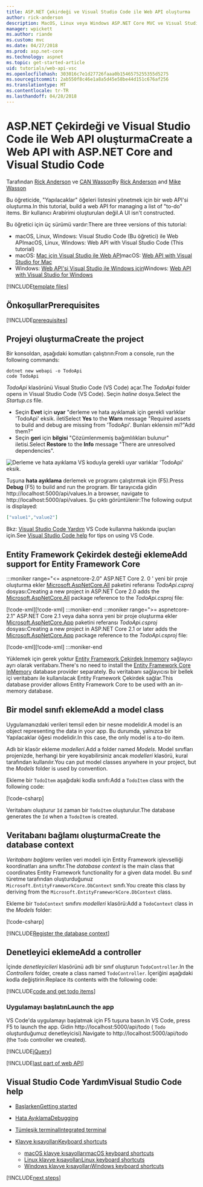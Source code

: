 ```yaml
---
title: ASP.NET Çekirdeği ve Visual Studio Code ile Web API oluşturma
author: rick-anderson
description: MacOS, Linux veya Windows ASP.NET Core MVC ve Visual Studio Code ile web API'si oluşturma
manager: wpickett
ms.author: riande
ms.custom: mvc
ms.date: 04/27/2018
ms.prod: asp.net-core
ms.technology: aspnet
ms.topic: get-started-article
uid: tutorials/web-api-vsc
ms.openlocfilehash: 303016c7e1d27726faaa0b1546575255355d5275
ms.sourcegitcommit: 2ab550f8c46e1a8a5d45e58be44d151c676af256
ms.translationtype: MT
ms.contentlocale: tr-TR
ms.lasthandoff: 04/28/2018
---
```

# <a name="create-a-web-api-with-aspnet-core-and-visual-studio-code"></a><span data-ttu-id="12c23-103">ASP.NET Çekirdeği ve Visual Studio Code ile Web API oluşturma</span><span class="sxs-lookup"><span data-stu-id="12c23-103">Create a Web API with ASP.NET Core and Visual Studio Code</span></span>

<span data-ttu-id="12c23-104">Tarafından [Rick Anderson](https://twitter.com/RickAndMSFT) ve [CAN Wasson](https://github.com/mikewasson)</span><span class="sxs-lookup"><span data-stu-id="12c23-104">By [Rick Anderson](https://twitter.com/RickAndMSFT) and [Mike Wasson](https://github.com/mikewasson)</span></span>

<span data-ttu-id="12c23-105">Bu öğreticide, "Yapılacaklar" öğeleri listesini yönetmek için bir web API'si oluşturma.</span><span class="sxs-lookup"><span data-stu-id="12c23-105">In this tutorial, build a web API for managing a list of "to-do" items.</span></span> <span data-ttu-id="12c23-106">Bir kullanıcı Arabirimi oluşturulan değil.</span><span class="sxs-lookup"><span data-stu-id="12c23-106">A UI isn't constructed.</span></span>

<span data-ttu-id="12c23-107">Bu öğretici için üç sürümü vardır:</span><span class="sxs-lookup"><span data-stu-id="12c23-107">There are three versions of this tutorial:</span></span>

* <span data-ttu-id="12c23-108">macOS, Linux, Windows: Visual Studio Code (Bu öğretici) ile Web API</span><span class="sxs-lookup"><span data-stu-id="12c23-108">macOS, Linux, Windows: Web API with Visual Studio Code (This tutorial)</span></span>
* <span data-ttu-id="12c23-109">macOS: [Mac için Visual Studio ile Web API](xref:tutorials/first-web-api-mac)</span><span class="sxs-lookup"><span data-stu-id="12c23-109">macOS: [Web API with Visual Studio for Mac](xref:tutorials/first-web-api-mac)</span></span>
* <span data-ttu-id="12c23-110">Windows: [Web API'si Visual Studio ile Windows için](xref:tutorials/first-web-api)</span><span class="sxs-lookup"><span data-stu-id="12c23-110">Windows: [Web API with Visual Studio for Windows](xref:tutorials/first-web-api)</span></span>

<!-- WARNING: The code AND images in this doc are used by uid: tutorials/web-api-vsc, tutorials/first-web-api-mac and tutorials/first-web-api. If you change any code/images in this tutorial, update uid: tutorials/web-api-vsc -->

[!INCLUDE[template files](../includes/webApi/intro.md)]

## <a name="prerequisites"></a><span data-ttu-id="12c23-111">Önkoşullar</span><span class="sxs-lookup"><span data-stu-id="12c23-111">Prerequisites</span></span>

[!INCLUDE[prerequisites](~/includes/net-core-prereqs-vscode.md)]

## <a name="create-the-project"></a><span data-ttu-id="12c23-112">Projeyi oluşturma</span><span class="sxs-lookup"><span data-stu-id="12c23-112">Create the project</span></span>

<span data-ttu-id="12c23-113">Bir konsoldan, aşağıdaki komutları çalıştırın:</span><span class="sxs-lookup"><span data-stu-id="12c23-113">From a console, run the following commands:</span></span>

```console
dotnet new webapi -o TodoApi
code TodoApi
```

<span data-ttu-id="12c23-114">*TodoApi* klasörünü Visual Studio Code (VS Code) açar.</span><span class="sxs-lookup"><span data-stu-id="12c23-114">The *TodoApi* folder opens in Visual Studio Code (VS Code).</span></span> <span data-ttu-id="12c23-115">Seçin *haline* dosya.</span><span class="sxs-lookup"><span data-stu-id="12c23-115">Select the *Startup.cs* file.</span></span>

* <span data-ttu-id="12c23-116">Seçin **Evet** için **uyar** "derleme ve hata ayıklamak için gerekli varlıklar 'TodoApi' eksik. ileti</span><span class="sxs-lookup"><span data-stu-id="12c23-116">Select **Yes** to the **Warn** message "Required assets to build and debug are missing from 'TodoApi'.</span></span> <span data-ttu-id="12c23-117">Bunları eklensin mi?"</span><span class="sxs-lookup"><span data-stu-id="12c23-117">Add them?"</span></span>
* <span data-ttu-id="12c23-118">Seçin **geri** için **bilgisi** "Çözümlenmemiş bağımlılıkları bulunur" iletisi.</span><span class="sxs-lookup"><span data-stu-id="12c23-118">Select **Restore** to the **Info** message "There are unresolved dependencies".</span></span>

<!-- uid: tutorials/first-mvc-app-xplat/start-mvc uses the pic below. If you change it, make sure it's consistent -->

![Derleme ve hata ayıklama VS koduyla gerekli uyar varlıklar 'TodoApi' eksik.](web-api-vsc/_static/vsc_restore.png)

<span data-ttu-id="12c23-122">Tuşuna **hata ayıklama** derlemek ve programı çalıştırmak için (F5).</span><span class="sxs-lookup"><span data-stu-id="12c23-122">Press **Debug** (F5) to build and run the program.</span></span> <span data-ttu-id="12c23-123">Bir tarayıcıda gidin http://localhost:5000/api/values.</span><span class="sxs-lookup"><span data-stu-id="12c23-123">In a browser, navigate to http://localhost:5000/api/values.</span></span> <span data-ttu-id="12c23-124">Şu çıktı görüntülenir:</span><span class="sxs-lookup"><span data-stu-id="12c23-124">The following output is displayed:</span></span>

```json
["value1","value2"]
```

<span data-ttu-id="12c23-125">Bkz: [Visual Studio Code Yardım](#visual-studio-code-help) VS Code kullanma hakkında ipuçları için.</span><span class="sxs-lookup"><span data-stu-id="12c23-125">See [Visual Studio Code help](#visual-studio-code-help) for tips on using VS Code.</span></span>

## <a name="add-support-for-entity-framework-core"></a><span data-ttu-id="12c23-126">Entity Framework Çekirdek desteği ekleme</span><span class="sxs-lookup"><span data-stu-id="12c23-126">Add support for Entity Framework Core</span></span>

:::moniker range="<= aspnetcore-2.0"
<span data-ttu-id="12c23-127">ASP.NET Core 2. 0 ' yeni bir proje oluşturma ekler [Microsoft.AspNetCore.All](https://www.nuget.org/packages/Microsoft.AspNetCore.All) paketini referansı *TodoApi.csproj* dosyası:</span><span class="sxs-lookup"><span data-stu-id="12c23-127">Creating a new project in ASP.NET Core 2.0 adds the [Microsoft.AspNetCore.All](https://www.nuget.org/packages/Microsoft.AspNetCore.All) package reference to the *TodoApi.csproj* file:</span></span>

<span data-ttu-id="12c23-128">[!code-xml[](first-web-api/samples/2.0/TodoApi/TodoApi.csproj?name=snippet_Metapackage&highlight=2)]</span><span class="sxs-lookup"><span data-stu-id="12c23-128">[!code-xml[](first-web-api/samples/2.0/TodoApi/TodoApi.csproj?name=snippet_Metapackage&highlight=2)]</span></span>
:::moniker-end
:::moniker range=">= aspnetcore-2.1"
<span data-ttu-id="12c23-129">ASP.NET Core 2.1 veya daha sonra yeni bir proje oluşturma ekler [Microsoft.AspNetCore.App](https://www.nuget.org/packages/Microsoft.AspNetCore.App) paketini referansı *TodoApi.csproj* dosyası:</span><span class="sxs-lookup"><span data-stu-id="12c23-129">Creating a new project in ASP.NET Core 2.1 or later adds the [Microsoft.AspNetCore.App](https://www.nuget.org/packages/Microsoft.AspNetCore.App) package reference to the *TodoApi.csproj* file:</span></span>

<span data-ttu-id="12c23-130">[!code-xml[](first-web-api/samples/2.1/TodoApi/TodoApi.csproj?name=snippet_Metapackage&highlight=2)]</span><span class="sxs-lookup"><span data-stu-id="12c23-130">[!code-xml[](first-web-api/samples/2.1/TodoApi/TodoApi.csproj?name=snippet_Metapackage&highlight=2)]</span></span>
:::moniker-end

<span data-ttu-id="12c23-131">Yüklemek için gerek yoktur [Entity Framework Çekirdek Inmemory](/ef/core/providers/in-memory/) sağlayıcı ayrı olarak veritabanı.</span><span class="sxs-lookup"><span data-stu-id="12c23-131">There's no need to install the [Entity Framework Core InMemory](/ef/core/providers/in-memory/) database provider separately.</span></span> <span data-ttu-id="12c23-132">Bu veritabanı sağlayıcısı bir bellek içi veritabanı ile kullanılacak Entity Framework Çekirdek sağlar.</span><span class="sxs-lookup"><span data-stu-id="12c23-132">This database provider allows Entity Framework Core to be used with an in-memory database.</span></span>

## <a name="add-a-model-class"></a><span data-ttu-id="12c23-133">Bir model sınıfı ekleme</span><span class="sxs-lookup"><span data-stu-id="12c23-133">Add a model class</span></span>

<span data-ttu-id="12c23-134">Uygulamanızdaki verileri temsil eden bir nesne modelidir.</span><span class="sxs-lookup"><span data-stu-id="12c23-134">A model is an object representing the data in your app.</span></span> <span data-ttu-id="12c23-135">Bu durumda, yalnızca bir Yapılacaklar öğesi modelidir.</span><span class="sxs-lookup"><span data-stu-id="12c23-135">In this case, the only model is a to-do item.</span></span>

<span data-ttu-id="12c23-136">Adlı bir klasör ekleme *modelleri*.</span><span class="sxs-lookup"><span data-stu-id="12c23-136">Add a folder named *Models*.</span></span> <span data-ttu-id="12c23-137">Model sınıfları projenizde, herhangi bir yere koyabilirsiniz ancak *modelleri* klasörü, kural tarafından kullanılır.</span><span class="sxs-lookup"><span data-stu-id="12c23-137">You can put model classes anywhere in your project, but the *Models* folder is used by convention.</span></span>

<span data-ttu-id="12c23-138">Ekleme bir `TodoItem` aşağıdaki kodla sınıfı:</span><span class="sxs-lookup"><span data-stu-id="12c23-138">Add a `TodoItem` class with the following code:</span></span>

[!code-csharp[](first-web-api/samples/2.0/TodoApi/Models/TodoItem.cs)]

<span data-ttu-id="12c23-139">Veritabanı oluşturur `Id` zaman bir `TodoItem` oluşturulur.</span><span class="sxs-lookup"><span data-stu-id="12c23-139">The database generates the `Id` when a `TodoItem` is created.</span></span>

## <a name="create-the-database-context"></a><span data-ttu-id="12c23-140">Veritabanı bağlamı oluşturma</span><span class="sxs-lookup"><span data-stu-id="12c23-140">Create the database context</span></span>

<span data-ttu-id="12c23-141">*Veritabanı bağlamı* verilen veri modeli için Entity Framework işlevselliği koordinatları ana sınıftır.</span><span class="sxs-lookup"><span data-stu-id="12c23-141">The *database context* is the main class that coordinates Entity Framework functionality for a given data model.</span></span> <span data-ttu-id="12c23-142">Bu sınıf türetme tarafından oluşturduğunuz `Microsoft.EntityFrameworkCore.DbContext` sınıfı.</span><span class="sxs-lookup"><span data-stu-id="12c23-142">You create this class by deriving from the `Microsoft.EntityFrameworkCore.DbContext` class.</span></span>

<span data-ttu-id="12c23-143">Ekleme bir `TodoContext` sınıfını *modelleri* klasörü:</span><span class="sxs-lookup"><span data-stu-id="12c23-143">Add a `TodoContext` class in the *Models* folder:</span></span>

[!code-csharp[](first-web-api/samples/2.0/TodoApi/Models/TodoContext.cs)]

[!INCLUDE[Register the database context](../includes/webApi/register_dbContext.md)]

## <a name="add-a-controller"></a><span data-ttu-id="12c23-144">Denetleyici ekleme</span><span class="sxs-lookup"><span data-stu-id="12c23-144">Add a controller</span></span>

<span data-ttu-id="12c23-145">İçinde *denetleyicileri* klasörünü adlı bir sınıf oluşturun `TodoController`.</span><span class="sxs-lookup"><span data-stu-id="12c23-145">In the *Controllers* folder, create a class named `TodoController`.</span></span> <span data-ttu-id="12c23-146">İçeriğini aşağıdaki kodla değiştirin:</span><span class="sxs-lookup"><span data-stu-id="12c23-146">Replace its contents with the following code:</span></span>

[!INCLUDE[code and get todo items](../includes/webApi/getTodoItems.md)]

### <a name="launch-the-app"></a><span data-ttu-id="12c23-147">Uygulamayı başlatın</span><span class="sxs-lookup"><span data-stu-id="12c23-147">Launch the app</span></span>

<span data-ttu-id="12c23-148">VS Code'da uygulamayı başlatmak için F5 tuşuna basın.</span><span class="sxs-lookup"><span data-stu-id="12c23-148">In VS Code, press F5 to launch the app.</span></span> <span data-ttu-id="12c23-149">Gidin http://localhost:5000/api/todo ( `Todo` oluşturduğumuz denetleyicisi).</span><span class="sxs-lookup"><span data-stu-id="12c23-149">Navigate to http://localhost:5000/api/todo (the `Todo` controller we created).</span></span>

[!INCLUDE[jQuery](../includes/webApi/add-jquery.md)]

[!INCLUDE[last part of web API](../includes/webApi/end.md)]

## <a name="visual-studio-code-help"></a><span data-ttu-id="12c23-150">Visual Studio Code Yardım</span><span class="sxs-lookup"><span data-stu-id="12c23-150">Visual Studio Code help</span></span>

* [<span data-ttu-id="12c23-151">Başlarken</span><span class="sxs-lookup"><span data-stu-id="12c23-151">Getting started</span></span>](https://code.visualstudio.com/docs)
* [<span data-ttu-id="12c23-152">Hata Ayıklama</span><span class="sxs-lookup"><span data-stu-id="12c23-152">Debugging</span></span>](https://code.visualstudio.com/docs/editor/debugging)
* [<span data-ttu-id="12c23-153">Tümleşik terminal</span><span class="sxs-lookup"><span data-stu-id="12c23-153">Integrated terminal</span></span>](https://code.visualstudio.com/docs/editor/integrated-terminal)
* [<span data-ttu-id="12c23-154">Klavye kısayolları</span><span class="sxs-lookup"><span data-stu-id="12c23-154">Keyboard shortcuts</span></span>](https://code.visualstudio.com/docs/getstarted/keybindings#_keyboard-shortcuts-reference)

  * [<span data-ttu-id="12c23-155">macOS klavye kısayolları</span><span class="sxs-lookup"><span data-stu-id="12c23-155">macOS keyboard shortcuts</span></span>](https://code.visualstudio.com/shortcuts/keyboard-shortcuts-macos.pdf)
  * [<span data-ttu-id="12c23-156">Linux klavye kısayolları</span><span class="sxs-lookup"><span data-stu-id="12c23-156">Linux keyboard shortcuts</span></span>](https://code.visualstudio.com/shortcuts/keyboard-shortcuts-linux.pdf)
  * [<span data-ttu-id="12c23-157">Windows klavye kısayolları</span><span class="sxs-lookup"><span data-stu-id="12c23-157">Windows keyboard shortcuts</span></span>](https://code.visualstudio.com/shortcuts/keyboard-shortcuts-windows.pdf)

[!INCLUDE[next steps](../includes/webApi/next.md)]
